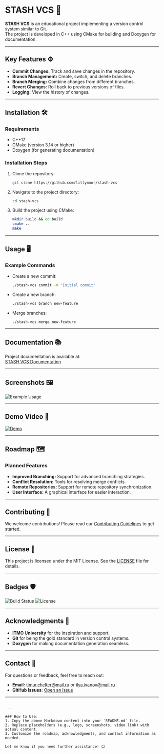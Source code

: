 # STASH VCS 🚀

**STASH VCS** is an educational project implementing a version control system similar to Git.  
The project is developed in C++ using CMake for building and Doxygen for documentation.

---

## Key Features ⚙️

- **Commit Changes:** Track and save changes in the repository.
- **Branch Management:** Create, switch, and delete branches.
- **Branch Merging:** Combine changes from different branches.
- **Revert Changes:** Roll back to previous versions of files.
- **Logging:** View the history of changes.

---

## Installation 🛠️

### Requirements
- C++17
- CMake (version 3.14 or higher)
- Doxygen (for generating documentation)

### Installation Steps
1. Clone the repository:
   ```bash
   git clone https://github.com/liltymoor/stash-vcs
2. Navigate to the project directory:
   ```bash
   cd stash-vcs
   ```
3. Build the project using CMake:
   ```bash
   mkdir build && cd build
   cmake ..
   make
   ```

---

## Usage 🖥️

### Example Commands
- Create a new commit:
  ```bash
  ./stash-vcs commit -m "Initial commit"
  ```
- Create a new branch:
  ```bash
  ./stash-vcs branch new-feature
  ```
- Merge branches:
  ```bash
  ./stash-vcs merge new-feature
  ```

---

## Documentation 📚

Project documentation is available at:  
[STASH VCS Documentation](https://liltymoor.github.io/stash-vcs/)

---

## Screenshots 🖼️

![Example Usage](https://via.placeholder.com/600x400) <!-- Replace with actual screenshots -->

---

## Demo Video 🎥

[![Demo](https://via.placeholder.com/600x400)](https://youtu.be/your-video-link) <!-- Replace with actual video link -->

---

## Roadmap 🗺️

### Planned Features
- **Improved Branching:** Support for advanced branching strategies.
- **Conflict Resolution:** Tools for resolving merge conflicts.
- **Remote Repositories:** Support for remote repository synchronization.
- **User Interface:** A graphical interface for easier interaction.

---

## Contributing 🤝

We welcome contributions! Please read our [Contributing Guidelines](CONTRIBUTING.md) to get started.

---

## License 📜

This project is licensed under the MIT License. See the [LICENSE](LICENSE) file for details.

---

## Badges 🛡️

![Build Status](https://github.com/liltymoor/stash-vcs/actions/workflows/build.yml/badge.svg)
![License](https://img.shields.io/badge/License-MIT-blue.svg)

---

## Acknowledgments 🙏

- **ITMO University** for the inspiration and support.
- **Git** for being the gold standard in version control systems.
- **Doxygen** for making documentation generation seamless.

---

## Contact 📧

For questions or feedback, feel free to reach out:  
- **Email:** timur.chelter@mail.ru or ilya.ivanov@mail.ru
- **GitHub Issues:** [Open an Issue](https://github.com/liltymoor/stash-vcs/issues)

---
```

---

### How to Use:
1. Copy the above Markdown content into your `README.md` file.
2. Replace placeholders (e.g., logo, screenshots, video link) with actual content.
3. Customize the roadmap, acknowledgments, and contact information as needed.

Let me know if you need further assistance! 😊
